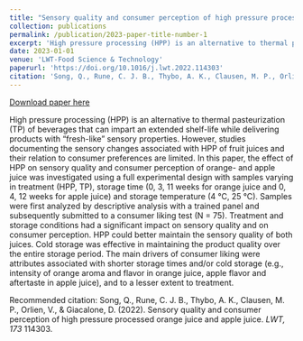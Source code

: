 ```yaml
---
title: "Sensory quality and consumer perception of high pressure processed orange juice and apple juice"
collection: publications
permalink: /publication/2023-paper-title-number-1
excerpt: 'High pressure processing (HPP) is an alternative to thermal pasteurization (TP) of beverages that can impart an extended shelf-life while delivering products with “fresh-like” sensory properties. However, studies documenting the sensory changes associated with HPP of fruit juices and their relation to consumer preferences are limited. In this paper, the effect of HPP on sensory quality and consumer perception of orange- and apple juice was investigated using a full experimental design with samples varying in treatment (HPP, TP), storage time (0, 3, 11 weeks for orange juice and 0, 4, 12 weeks for apple juice) and storage temperature (4 °C, 25 °C).....'
date: 2023-01-01
venue: 'LWT-Food Science & Technology'
paperurl: 'https://doi.org/10.1016/j.lwt.2022.114303'
citation: 'Song, Q., Rune, C. J. B., Thybo, A. K., Clausen, M. P., Orlien, V., & Giacalone, D. (2022). Sensory quality and consumer perception of high pressure processed orange juice and apple juice. <i>LWT, 173</i> 114303.'
---
```


[Download paper here](https://www.sciencedirect.com/science/article/pii/S0023643822012385/pdfft?md5=6945e5c01c0622ff82edd2ab2ec15aeb&pid=1-s2.0-S0023643822012385-main.pdf)

High pressure processing (HPP) is an alternative to thermal pasteurization (TP) of beverages that can impart an extended shelf-life while delivering products with “fresh-like” sensory properties. However, studies documenting the sensory changes associated with HPP of fruit juices and their relation to consumer preferences are limited. In this paper, the effect of HPP on sensory quality and consumer perception of orange- and apple juice was investigated using a full experimental design with samples varying in treatment (HPP, TP), storage time (0, 3, 11 weeks for orange juice and 0, 4, 12 weeks for apple juice) and storage temperature (4 °C, 25 °C). Samples were first analyzed by descriptive analysis with a trained panel and subsequently submitted to a consumer liking test (N = 75). Treatment and storage conditions had a significant impact on sensory quality and on consumer perception. HPP could better maintain the sensory quality of both juices. Cold storage was effective in maintaining the product quality over the entire storage period. The main drivers of consumer liking were attributes associated with shorter storage times and/or cold storage (e.g., intensity of orange aroma and flavor in orange juice, apple flavor and aftertaste in apple juice), and to a lesser extent to treatment.

Recommended citation: Song, Q., Rune, C. J. B., Thybo, A. K., Clausen, M. P., Orlien, V., & Giacalone, D. (2022). Sensory quality and consumer perception of high pressure processed orange juice and apple juice. <i>LWT, 173</i> 114303.

